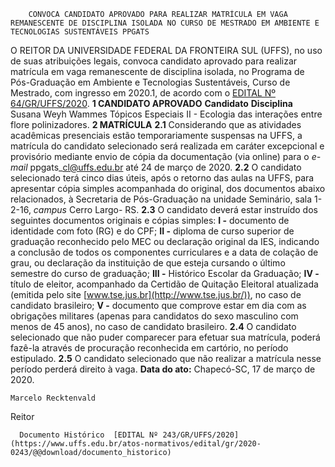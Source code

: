         CONVOCA CANDIDATO APROVADO PARA REALIZAR MATRÍCULA EM VAGA REMANESCENTE DE DISCIPLINA ISOLADA NO CURSO DE MESTRADO EM AMBIENTE E TECNOLOGIAS SUSTENTÁVEIS PPGATS  

 O REITOR DA UNIVERSIDADE FEDERAL DA FRONTEIRA SUL (UFFS), no uso de suas atribuições legais, convoca candidato aprovado para realizar matrícula em vaga remanescente de disciplina isolada, no Programa de Pós-Graduação em Ambiente e Tecnologias Sustentáveis, Curso de Mestrado, com ingresso em 2020.1, de acordo com o [EDITAL Nº 64/GR/UFFS/2020](https://www.uffs.edu.br/atos-normativos/edital/gr/2020-0064).     **1 CANDIDATO APROVADO**      **Candidato**      **Disciplina**       Susana Weyh Wammes   Tópicos Especiais II - Ecologia das interações entre flore polinizadores.        **2 MATRÍCULA**   **2.1**  Considerando que as atividades acadêmicas presenciais estão temporariamente suspensas na UFFS, a matrícula do candidato selecionado será realizada em caráter excepcional e provisório mediante envio de cópia da documentação (via online) para o *e-mail*  ppgats\_cl@uffs.edu.br até 24 de março de 2020.  **2.2**  O candidato selecionado terá cinco dias úteis, após o retorno das aulas na UFFS, para apresentar cópia simples acompanhada do original, dos documentos abaixo relacionados, à Secretaria de Pós-Graduação na unidade Seminário, sala 1-2-16, *campus*  Cerro Largo- RS.  **2.3**  O candidato deverá estar instruído dos seguintes documentos originais e cópias simples:  **I -**  documento de identidade com foto (RG) e do CPF;  **II -**  diploma de curso superior de graduação reconhecido pelo MEC ou declaração original da IES, indicando a conclusão de todos os componentes curriculares e a data de colação de grau, ou declaração da instituição de que esteja cursando o último semestre do curso de graduação;  **III -**  Histórico Escolar da Graduação;  **IV -**  título de eleitor, acompanhado da Certidão de Quitação Eleitoral atualizada (emitida pelo site [www.tse.jus.br](http://www.tse.jus.br/)), no caso de candidato brasileiro;  **V -**  documento que comprove estar em dia com as obrigações militares (apenas para candidatos do sexo masculino com menos de 45 anos), no caso de candidato brasileiro.  **2.4**  O candidato selecionado que não puder comparecer para efetuar sua matrícula, poderá fazê-la através de procuração reconhecida em cartório, no período estipulado.  **2.5**  O candidato selecionado que não realizar a matrícula nesse período perderá direito à vaga.        **Data do ato:** Chapecó-SC, 17 de março de 2020.   
 

    Marcelo Recktenvald   
 Reitor 

      Documento Histórico  [EDITAL Nº 243/GR/UFFS/2020](https://www.uffs.edu.br/atos-normativos/edital/gr/2020-0243/@@download/documento_historico)     
      